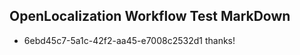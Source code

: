 ## OpenLocalization Workflow Test MarkDown

* 6ebd45c7-5a1c-42f2-aa45-e7008c2532d1 
thanks!



<!--HONumber=Feb16_HO4-->
